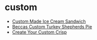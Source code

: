 # custom

 * [Custom Made Ice Cream Sandwich](../../index/c/custom-made-ice-cream-sandwich-354889.json)
 * [Beccas Custom Turkey Shepherds Pie](../../index/b/beccas-custom-turkey-shepherds-pie.json)
 * [Create Your Custom Crisp](../../index/c/create-your-custom-crisp.json)
